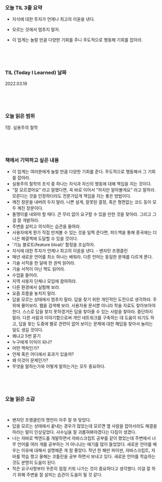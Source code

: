 ### 오늘 TIL 3줄 요약

- 지식에 대한 투자가 언제나 최고의 이윤을 낸다. 

- 모르는 것에서 멈추지 말자.

- 이 업계는 놀랄 만큼 다양한 기회를 주니 주도적으로 행동해 기회를 잡아라.

​

​

### TIL (Today I Learned) 날짜

2022.03.19

​

​

### 오늘 읽은 범위

1장. 실용주의 철학

​

​

### 책에서 기억하고 싶은 내용

- 이 업계는 여러분에게 놀랄 만큼 다양한 기회를 준다. 주도적으로 행동해서 그 기회를 잡아라.
- 실용주의 철학의 초석 중 하나는 자식과 자신의 행동에 대해 책임을 지는 것이다.
- "잘 모르겠어요" 라고 말했다면, 꼭 바로 이어서 "하지만 알아볼게요" 라고 말하라. 모른다는 것을 인정하더라도 전문가답게 책임을 지는 좋은 방법이다.
- 깨진 창문을 내버려 두지 말라. 나쁜 설계, 잘못된 결정, 혹은 형편없는 코드 등이 모두 깨진 창문이다.
- 돌맹이를 내와야 할 때다. 큰 무리 없이 요구할 수 있을 만한 것을 찾아라. 그리고 그걸 잘 개발하라.
- 주변을 살피고 의식하는 습관을 들여라.
- 사용자에게 뭔가 직접 만져볼 수 있는 것을 일찍 준다면, 피드백을 통해 종국에는 더 나은 해결책에 도달할 수 있을 것이다.
- '기능 블로트(feature bloat)' 함정을 조심하자.
- 지식에 대한 투자가 언제나 최고의 이윤을 낸다. - 밴자민 프랭클린
- 매년 새로운 언어를 최소 하나는 배워라. 다른 언어는 동일한 문제를 다르게 푼다.
- 기술 서적을 한 달에 한 권씩 읽어라.
- 기술 서적이 아닌 책도 읽어라.
- 수업을 들어라.
- 지역 사용자 단체나 모임에 참여하라.
- 다른 환경에서 실험해 보라.
- 요즘 흐름을 놓치지 말라.
- 답을 모르는 상태에서 멈추지 말라. 답을 찾기 위한 개인적인 도전으로 생각하라. 주위에 물어보라. 웹을 검색해 보라. 사용자용 문서뿐 아니라 학술 자료도 찾아보아야 한다. 스스로 답을 찾지 못하겠거든 답을 찾아줄 수 있는 사람을 찾아라. 중단하지 말라. 다른 사람과 이야기함으로써 개인 네트워크를 구축하는 데 도움이 되기도 하고, 답을 찾는 도중에 별로 관련이 없어 보이는 문제에 대한 해답을 찾아서 놀라는 일도 생길 것이다.
- 왜냐고 5번 묻기
- 누구에게 이익이 되나?
- 어떤 맥락인가?
- 언제 혹은 어디에서 효과가 있을까?
- 왜 이것이 문제인가?
- 무엇을 말하는가와 어떻게 말하는가는 모두 중요하다.

​

​

### 오늘 읽은 소감

​

- 밴자민 프랭클린의 명언이 아주 잘 와 닿았다. 
- 답을 모르는 상태에서 끝내는 경우가 많았는데 모르면 옆 사람을 잡아서라도 해결을 하라는 말이 인상깊었다. 사수님을 잘 괴롭혀봐야겠다는 다짐이 생겼다.
- 나는 자바로 백엔드를 개발하면서 자바스크립트 공부를 같이 했었는데 주변에서 너무 언어를 여러 개를 공부하는 거 아니냐는 얘기를 많이 들었었다. 새로운 언어를 배우는 이유에 대해서 설명해준 게 참 좋았다. 작년 한 해만 파이썬, 자바스크립트, 자바를 학습 했고 올해는 코틀린을 공부 하면서 보내고 있다. 새로운 언어를 학습하는 것도 분명히 도움이 된다.
- 작은 요구사항부터 꾸준히 점점 키워 나가는 것이 중요하다고 생각했다. 이걸 잘 하기 위해 주변을 잘 살피는 습관이 도움이 될 것 같다. 